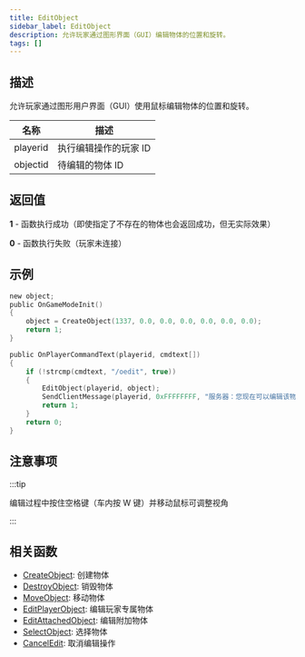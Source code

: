 ```yaml
---
title: EditObject
sidebar_label: EditObject
description: 允许玩家通过图形界面（GUI）编辑物体的位置和旋转。
tags: []
---
```


## 描述

允许玩家通过图形用户界面（GUI）使用鼠标编辑物体的位置和旋转。

| 名称     | 描述                  |
| -------- | --------------------- |
| playerid | 执行编辑操作的玩家 ID |
| objectid | 待编辑的物体 ID       |

## 返回值

**1** - 函数执行成功（即使指定了不存在的物体也会返回成功，但无实际效果）

**0** - 函数执行失败（玩家未连接）

## 示例

```c
new object;
public OnGameModeInit()
{
    object = CreateObject(1337, 0.0, 0.0, 0.0, 0.0, 0.0, 0.0);
    return 1;
}

public OnPlayerCommandText(playerid, cmdtext[])
{
    if (!strcmp(cmdtext, "/oedit", true))
    {
        EditObject(playerid, object);
        SendClientMessage(playerid, 0xFFFFFFFF, "服务器：您现在可以编辑该物体！");
        return 1;
    }
    return 0;
}
```

## 注意事项

:::tip

编辑过程中按住空格键（车内按 W 键）并移动鼠标可调整视角

:::

## 相关函数

- [CreateObject](CreateObject): 创建物体
- [DestroyObject](DestroyObject): 销毁物体
- [MoveObject](MoveObject): 移动物体
- [EditPlayerObject](EditPlayerObject): 编辑玩家专属物体
- [EditAttachedObject](EditAttachedObject): 编辑附加物体
- [SelectObject](SelectObject): 选择物体
- [CancelEdit](CancelEdit): 取消编辑操作
